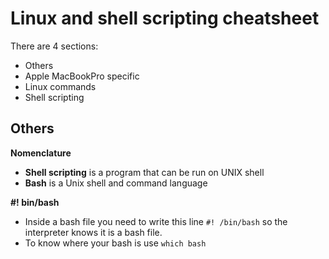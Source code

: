 # Linux and shell scripting cheatsheet
There are 4 sections:
  - Others
  - Apple MacBookPro specific
  - Linux commands
  - Shell scripting

## Others
**Nomenclature**
- **Shell scripting** is a program that can be run on UNIX shell
- **Bash** is a Unix shell and command language

**#! bin/bash**
- Inside a bash file you need to write this line `#! /bin/bash` so the interpreter knows it is a bash file. 
- To know where your bash is use `which bash` 

